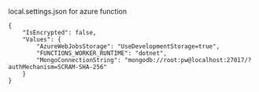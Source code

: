 local.settings.json for azure function

```
{
    "IsEncrypted": false,
    "Values": {
        "AzureWebJobsStorage": "UseDevelopmentStorage=true",
        "FUNCTIONS_WORKER_RUNTIME": "dotnet",
        "MongoConnectionString": "mongodb://root:pw@localhost:27017/?authMechanism=SCRAM-SHA-256"
    }
}
```